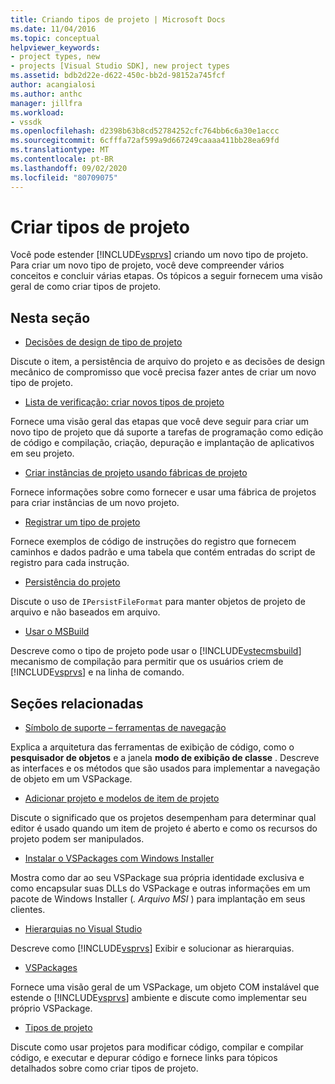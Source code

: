 ```yaml
---
title: Criando tipos de projeto | Microsoft Docs
ms.date: 11/04/2016
ms.topic: conceptual
helpviewer_keywords:
- project types, new
- projects [Visual Studio SDK], new project types
ms.assetid: bdb2d22e-d622-450c-bb2d-98152a745fcf
author: acangialosi
ms.author: anthc
manager: jillfra
ms.workload:
- vssdk
ms.openlocfilehash: d2398b63b8cd52784252cfc764bb6c6a30e1accc
ms.sourcegitcommit: 6cfffa72af599a9d667249caaaa411bb28ea69fd
ms.translationtype: MT
ms.contentlocale: pt-BR
ms.lasthandoff: 09/02/2020
ms.locfileid: "80709075"
---
```

# <a name="create-project-types"></a>Criar tipos de projeto
Você pode estender [!INCLUDE[vsprvs](../../code-quality/includes/vsprvs_md.md)] criando um novo tipo de projeto. Para criar um novo tipo de projeto, você deve compreender vários conceitos e concluir várias etapas. Os tópicos a seguir fornecem uma visão geral de como criar tipos de projeto.

## <a name="in-this-section"></a>Nesta seção
- [Decisões de design de tipo de projeto](../../extensibility/internals/project-type-design-decisions.md)

 Discute o item, a persistência de arquivo do projeto e as decisões de design mecânico de compromisso que você precisa fazer antes de criar um novo tipo de projeto.

- [Lista de verificação: criar novos tipos de projeto](../../extensibility/internals/checklist-creating-new-project-types.md)

 Fornece uma visão geral das etapas que você deve seguir para criar um novo tipo de projeto que dá suporte a tarefas de programação como edição de código e compilação, criação, depuração e implantação de aplicativos em seu projeto.

- [Criar instâncias de projeto usando fábricas de projeto](../../extensibility/internals/creating-project-instances-by-using-project-factories.md)

 Fornece informações sobre como fornecer e usar uma fábrica de projetos para criar instâncias de um novo projeto.

- [Registrar um tipo de projeto](../../extensibility/internals/registering-a-project-type.md)

 Fornece exemplos de código de instruções do registro que fornecem caminhos e dados padrão e uma tabela que contém entradas do script de registro para cada instrução.

- [Persistência do projeto](../../extensibility/internals/project-persistence.md)

 Discute o uso de `IPersistFileFormat` para manter objetos de projeto de arquivo e não baseados em arquivo.

- [Usar o MSBuild](../../extensibility/internals/using-msbuild.md)

 Descreve como o tipo de projeto pode usar o [!INCLUDE[vstecmsbuild](../../extensibility/internals/includes/vstecmsbuild_md.md)] mecanismo de compilação para permitir que os usuários criem de [!INCLUDE[vsprvs](../../code-quality/includes/vsprvs_md.md)] e na linha de comando.

## <a name="related-sections"></a>Seções relacionadas
- [Símbolo de suporte – ferramentas de navegação](../../extensibility/internals/supporting-symbol-browsing-tools.md)

 Explica a arquitetura das ferramentas de exibição de código, como o **pesquisador de objetos** e a janela **modo de exibição de classe** . Descreve as interfaces e os métodos que são usados para implementar a navegação de objeto em um VSPackage.

- [Adicionar projeto e modelos de item de projeto](../../extensibility/internals/adding-project-and-project-item-templates.md)

 Discute o significado que os projetos desempenham para determinar qual editor é usado quando um item de projeto é aberto e como os recursos do projeto podem ser manipulados.

- [Instalar o VSPackages com Windows Installer](../../extensibility/internals/installing-vspackages-with-windows-installer.md)

 Mostra como dar ao seu VSPackage sua própria identidade exclusiva e como encapsular suas DLLs do VSPackage e outras informações em um pacote de Windows Installer (*. Arquivo MSI* ) para implantação em seus clientes.

- [Hierarquias no Visual Studio](../../extensibility/internals/hierarchies-in-visual-studio.md)

 Descreve como [!INCLUDE[vsprvs](../../code-quality/includes/vsprvs_md.md)] Exibir e solucionar as hierarquias.

- [VSPackages](../../extensibility/internals/vspackages.md)

 Fornece uma visão geral de um VSPackage, um objeto COM instalável que estende o [!INCLUDE[vsprvs](../../code-quality/includes/vsprvs_md.md)] ambiente e discute como implementar seu próprio VSPackage.

- [Tipos de projeto](../../extensibility/internals/project-types.md)

 Discute como usar projetos para modificar código, compilar e compilar código, e executar e depurar código e fornece links para tópicos detalhados sobre como criar tipos de projeto.
